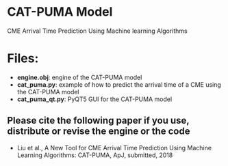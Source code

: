 # CAT-PUMA Model
CME Arrival Time Prediction Using Machine learning Algorithms
# Files:
* __engine.obj__: engine of the CAT-PUMA model
* __cat_puma.py__: example of how to predict the arrival time of a CME using the CAT-PUMA model
* __cat_puma_qt.py__: PyQT5 GUI for the CAT-PUMA model

## Please cite the following paper if you use, distribute or revise the engine or the code
* Liu et al., A New Tool for CME Arrival Time Prediction Using Machine Learning Algorithms: CAT-PUMA, ApJ, submitted, 2018
